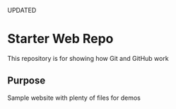 UPDATED

# Starter Web Repo

This repository is for showing how Git and GitHub work

## Purpose

Sample website with plenty of files for demos